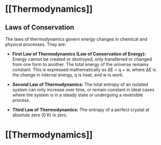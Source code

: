 # [[Thermodynamics]]

## Laws of Conservation

The laws of thermodynamics govern energy changes in chemical and physical processes.  They are:

* **First Law of Thermodynamics (Law of Conservation of Energy):** Energy cannot be created or destroyed, only transferred or changed from one form to another.  The total energy of the universe remains constant.  This is expressed mathematically as ΔE = q + w, where ΔE is the change in internal energy, q is heat, and w is work.

* **Second Law of Thermodynamics:** The total entropy of an isolated system can only increase over time, or remain constant in ideal cases where the system is in a steady state or undergoing a reversible process.

* **Third Law of Thermodynamics:** The entropy of a perfect crystal at absolute zero (0 K) is zero.

# [[Thermodynamics]]